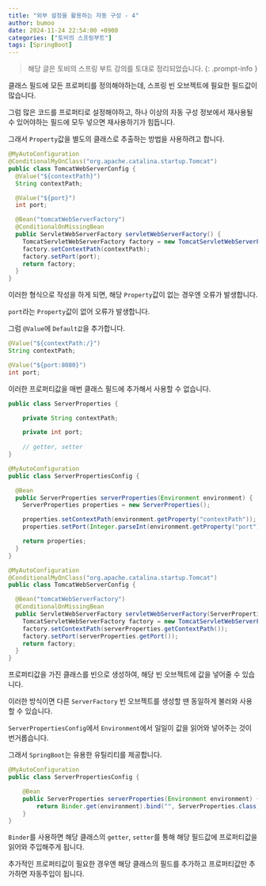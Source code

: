 ```yaml
---
title: "외부 설정을 활용하는 자동 구성 - 4"
author: bumoo
date: 2024-11-24 22:54:00 +0900
categories: ["토비의 스프링부트"]
tags: [SpringBoot]
---
```


> 해당 글은 토비의 스프링 부트 강의를 토대로 정리되었습니다.
{: .prompt-info }

클래스 필드에 모든 프로퍼티를 정의해야하는데, 스프링 빈 오브젝트에 필요한 필드값이 많습니다.

그럼 많은 코드를 프로퍼티로 설정해야하고, 하나 이상의 자동 구성 정보에서 재사용될 수 있어야하는 필드에 모두 넣으면 재사용하기가 힘듭니다.

그래서 `Property`값을 별도의 클래스로 추출하는 방법을 사용하려고 합니다.

```java
@MyAutoConfiguration
@ConditionalMyOnClass("org.apache.catalina.startup.Tomcat")
public class TomcatWebServerConfig {
  @Value("${contextPath}")
  String contextPath;

  @Value("${port}")
  int port;

  @Bean("tomcatWebServerFactory")
  @ConditionalOnMissingBean
  public ServletWebServerFactory servletWebServerFactory() {
    TomcatServletWebServerFactory factory = new TomcatServletWebServerFactory();
    factory.setContextPath(contextPath);
    factory.setPort(port);
    return factory;
  }
}
```
이러한 형식으로 작성을 하게 되면, 해당 `Property`값이 없는 경우엔 오류가 발생합니다.

`port`라는 `Property`값이 없어 오류가 발생합니다.

그럼 `@Value`에 `Default값`을 추가합니다.
```java
@Value("${contextPath:/}")
String contextPath;

@Value("${port:8080}")
int port;
```

이러한 프로퍼티값을 매번 클래스 필드에 추가해서 사용할 수 없습니다.
 
```java
public class ServerProperties {

    private String contextPath;

    private int port;
    
    // getter, setter
}

@MyAutoConfiguration
public class ServerPropertiesConfig {

  @Bean
  public ServerProperties serverProperties(Environment environment) {
    ServerProperties properties = new ServerProperties();

    properties.setContextPath(environment.getProperty("contextPath"));
    properties.setPort(Integer.parseInt(environment.getProperty("port")));

    return properties;
  }
}

@MyAutoConfiguration
@ConditionalMyOnClass("org.apache.catalina.startup.Tomcat")
public class TomcatWebServerConfig {

  @Bean("tomcatWebServerFactory")
  @ConditionalOnMissingBean
  public ServletWebServerFactory servletWebServerFactory(ServerProperties serverProperties) {
    TomcatServletWebServerFactory factory = new TomcatServletWebServerFactory();
    factory.setContextPath(serverProperties.getContextPath());
    factory.setPort(serverProperties.getPort());
    return factory;
  }
}
```

프로퍼티값을 가진 클래스를 빈으로 생성하여, 해당 빈 오브젝트에 값을 넣어줄 수 있습니다.

이러한 방식이면 다른 `ServerFactory` 빈 오브젝트를 생성할 땐 동일하게 불러와 사용할 수 있습니다.

`ServerPropertiesConfig`에서 `Environment`에서 일일이 값을 읽어와 넣어주는 것이 번거롭습니다.

그래서 `SpringBoot`는 유용한 유틸리티를 제공합니다.

```java
@MyAutoConfiguration
public class ServerPropertiesConfig {

    @Bean
    public ServerProperties serverProperties(Environment environment) {
        return Binder.get(environment).bind("", ServerProperties.class).get();
    }
}
```

`Binder`를 사용하면 해당 클래스의 `getter`, `setter`를 통해 해당 필드값에 프로퍼티값을 읽어와 주입해주게 됩니다.

추가적인 프로퍼티값이 필요한 경우엔 해당 클래스의 필드를 추가하고 프로퍼티값만 추가하면 자동주입이 됩니다.


